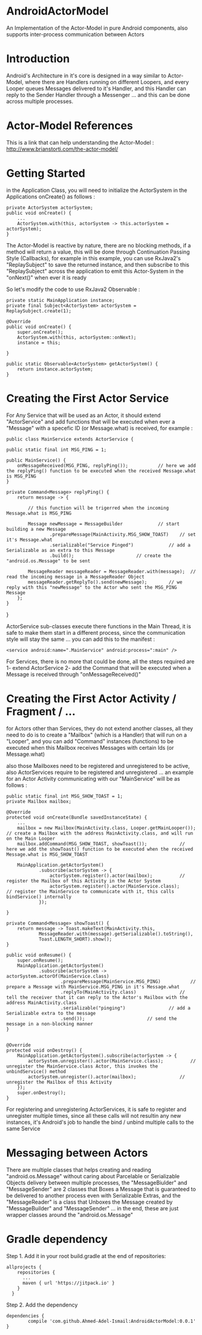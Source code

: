 # AndroidActorModel
An Implementation of the Actor-Model in pure Android components, also supports inter-process communication between Actors

# Introduction
Android's Architecture in it's core is designed in a way similar to Actor-Model, where there are Handlers running on different Loopers, and every Looper queues Messages delivered to it's Handler, and this Handler can reply to the Sender Handler through a Messenger ... and this can be done across multiple processes.

# Actor-Model References
This is a link that can help understanding the Actor-Model : http://www.brianstorti.com/the-actor-model/

# Getting Started
in the Application Class, you will need to initialize the ActorSystem in the Applications onCreate() as follows :

    private ActorSystem actorSystem;
    public void onCreate() {
        ...
        ActorSystem.with(this, actorSystem -> this.actorSystem = actorSystem);
    }

The Actor-Model is reactive by nature, there are no blocking methods, if a method will return a value, this will be done through Continuation Passing Style (Callbacks), for example in this example, you can use RxJava2's "ReplaySubject" to save the returned instance, and then subscribe to this "ReplaySubject" across the application to emit this Actor-System in the "onNext()" when ever it is ready

So let's modify the code to use RxJava2 Observable :

    private static MainApplication instance;
    private final Subject<ActorSystem> actorSystem = ReplaySubject.create(1);

    @Override
    public void onCreate() {
        super.onCreate();
        ActorSystem.with(this, actorSystem::onNext);
        instance = this;

    }

    public static Observable<ActorSystem> getActorSystem() {
        return instance.actorSystem;
    }


# Creating the First Actor Service
For Any Service that will be used as an Actor, it should extend "ActorService" and add functions that will be executed when ever a "Message" with a specefic ID (or Message.what) is received, for example :

    public class MainService extends ActorService {

    public static final int MSG_PING = 1;

    public MainService() {
        onMessageReceived(MSG_PING, replyPing()); 			// here we add the replyPing() function to be executed when the received Message.what is MSG_PING
    }

    private Command<Message> replyPing() {
        return message -> {
        
            // this function will be trigerred when the incoming Message.what is MSG_PING
        
            Message newMessage = MessageBuilder  			// start building a new Message
                    .prepareMessage(MainActivity.MSG_SHOW_TOAST) 	// set it's Message.what
                    .serializable("Service Pinged") 			// add a Serializable as an extra to this Message
                    .build(); 						// create the "android.os.Message" to be sent
                    
            MessageReader messageReader = MessageReader.with(message); 	// read the incoming message in a MessageReader Object
            messageReader.getReplyTo().send(newMessage); 		// we reply with this "newMessage" to the Actor who sent the MSG_PING Message
        };
    }
  }
  
ActorService sub-classes execute there functions in the Main Thread, it is safe to make them start in a different process, since the communication style will stay the same ... you can add this to the manifest :
  
    <service android:name=".MainService" android:process=":main" />
    
For Services, there is no more that could be done, all the steps required are 
    1- extend ActorService
    2- add the Command that will be executed when a Message is received through "onMessageReceived()"

# Creating the First Actor Activity / Fragment / ...
for Actors other than Services, they do not extend another classes, all they need to do is to create a "Mailbox" (which is a Handler) that will run on a "Looper", and you can add "Command" instances (functions) to be executed when this Mailbox receives Messages with certain Ids (or Message.what)

also those Mailboxes need to be registered and unregistered to be active, also ActorServices require to be registered and unregistered ... an example for an Actor Activity communicating with our "MainService" will be as follows :

    public static final int MSG_SHOW_TOAST = 1;
    private Mailbox mailbox;

    @Override
    protected void onCreate(Bundle savedInstanceState) {
        ...
        mailbox = new Mailbox(MainActivity.class, Looper.getMainLooper());	// create a Mailbox with the address MainActivity.class, and will run on the Main Looper
        mailbox.addCommand(MSG_SHOW_TOAST, showToast()); 			// here we add the showToast() function to be executed when the received Message.what is MSG_SHOW_TOAST

        MainApplication.getActorSystem()
                .subscribe(actorSystem -> {
                    actorSystem.register().actor(mailbox); 			// register the Mailbox of this Activity in the Actor System
                    actorSystem.register().actor(MainService.class); 		// register the MainService to communicate with it, this calls bindService() internally
                });

    }

    private Command<Message> showToast() {
        return message -> Toast.makeText(MainActivity.this,
                MessageReader.with(message).getSerializable().toString(),
                Toast.LENGTH_SHORT).show();
    }

    public void onResume() {
        super.onResume();
        MainApplication.getActorSystem()
                .subscribe(actorSystem -> actorSystem.actorOf(MainService.class)
                        .prepareMessage(MainService.MSG_PING) 	 		// prepare a Message with MainService.MSG_PING in it's Message.what
                        .replyTo(MainActivity.class) 				// tell the receiver that it can reply to the Actor's Mailbox with the address MainActivity.class
                        .serializable("pinging") 				// add a Serializable extra to the message
                        .send());						// send the message in a non-blocking manner
    }


    @Override
    protected void onDestroy() {
        MainApplication.getActorSystem().subscribe(actorSystem -> {
            actorSystem.unregister().actor(MainService.class); 			// unregister the MainService.class Actor, this invokes the unbindService() method
            actorSystem.unregister().actor(mailbox);  				// unregister the Mailbox of this Activity
        });
        super.onDestroy();
    }

For registering and unregistering ActorServices, it is safe to register and unregister multiple times, since all these calls will not resultin any new instances, it's Android's job to handle the bind / unbind multiple calls to the same Service

# Messaging between Actors
There are multiple classes that helps creating and reading "android.os.Message" without caring about Parcelable or Serializable Objects delivery between multiple processes, the "MessageBiulder" and "MessageSender" are 2 classes that Boxes a Message that is guaranteed to be delivered to another process even with Serializable Extras, and the "MessageReader" is a class that Unboxes the Message created by "MessageBuilder" and "MessageSender" ... in the end, these are just wrapper classes around the "android.os.Message"

# Gradle dependency

Step 1. Add it in your root build.gradle at the end of repositories:

    allprojects {
        repositories {
          ...
          maven { url 'https://jitpack.io' }
        }
      }
  
Step 2. Add the dependency
	
    dependencies {
            compile 'com.github.Ahmed-Adel-Ismail:AndroidActorModel:0.0.1'
    }
  
  
